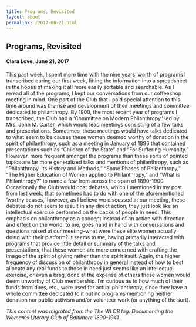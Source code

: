 ```yaml
---
title: Programs, Revisited
layout: about
permalink: /2017-06-21.html
---
```


## Programs, Revisited
#### Clara Love, June 21, 2017

This past week, I spent more time with the nine years’ worth of programs I transcribed during our first week, fitting the information into a spreadsheet in the hopes of making it all more easily sortable and searchable. As I reread all of the programs, I kept our conversations from our coffeeshop meeting in mind. One part of the Club that I paid special attention to this time around was the rise and development of their meetings and committee dedicated to philanthropy. By 1900, the most recent year of programs I transcribed, the Club had a ‘Committee on Modern Philanthropy,’ led by Mrs. John M. Carter, which would lead meetings consisting of a few talks and presentations. Sometimes, these meetings would have talks dedicated to what seem to be causes these women deemed worthy of donation in the spirit of philanthropy, such as a meeting in January of 1896 that contained presentations such as “Children of the State” and “For Suffering Humanity.” However, more frequent amongst the programs than these sorts of pointed topics are far more generalized talks and mentions of philanthropy, such as “Philanthropy–Its History and Methods,” “Some Phases of Philanthropy,” “The Higher Education of Women applied to Philanthropy,” and “What is Philanthropy?” to name a few from across the span of 1890-1900. Occasionally the Club would host debates, which I mentioned in my post from last week, that sometimes had to do with one of the aforementioned ‘worthy causes,’ however, as I believe we discussed at our meeting, these debates do not seem to result in any direct action, they just look like an intellectual exercise performed on the backs of people in need. This emphasis on philanthropy as a concept instead of an action with direction and effect on the world, to me, goes hand in hand with conversations and questions raised at our meeting–what were these elite women actually doing with their platform? It seems to me, having primarily interacted with programs that provide little detail or summary of the talks and presentations, that these women are more concerned with crafting the image of the spirit of giving rather than the spirit itself. Again, the higher frequency of discussion of philanthropy in general instead of how to best allocate any real funds to those in need just seems like an intellectual exercise, or even a brag, done at the expense of others these women would deem unworthy of Club membership. I’m curious as to how much of their funds from dues, etc., were used for actual philanthropy, since they have a whole committee dedicated to it but no programs mentioning neither donation nor public activism and/or volunteer work (or anything of the sort).

*This content was migrated from the The WLCB log: Documenting the Woman's Literary Club of Baltimore 1890-1941*